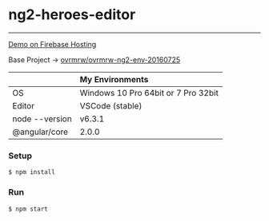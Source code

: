 # ng2-heroes-editor

---

[Demo on Firebase Hosting](https://ovrmrw-ng2-heroes-editor-e87d0.firebaseapp.com)

Base Project -> [ovrmrw/ovrmrw-ng2-env-20160725](https://github.com/ovrmrw/ovrmrw-ng2-env-20160725)

||My Environments|
|:--|:--|
|OS|Windows 10 Pro 64bit or 7 Pro 32bit|
|Editor|VSCode (stable)|
|node --version|v6.3.1|
|@angular/core|2.0.0|

### Setup
```
$ npm install
```

### Run
```
$ npm start
```
